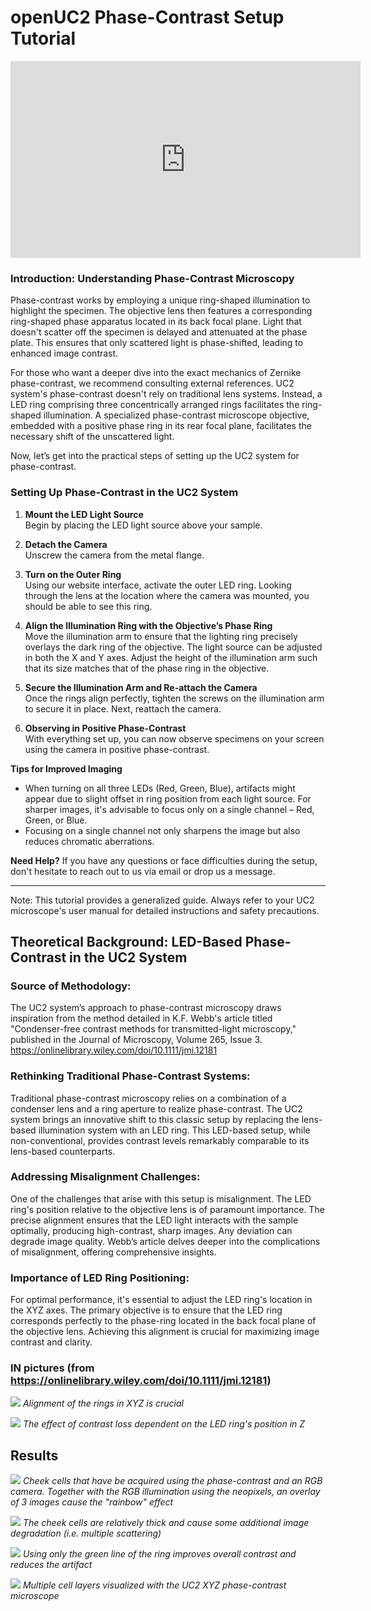 
# openUC2 Phase-Contrast Setup Tutorial

<iframe width="560" height="315" src="https://www.youtube.com/embed/XsAOPgMxt7Y" title="YouTube video player" frameborder="0" allow="accelerometer; autoplay; clipboard-write; encrypted-media; gyroscope; picture-in-picture; web-share" allowfullscreen></iframe>

### Introduction: Understanding Phase-Contrast Microscopy

Phase-contrast works by employing a unique ring-shaped illumination to highlight the specimen. The objective lens then features a corresponding ring-shaped phase apparatus located in its back focal plane. Light that doesn't scatter off the specimen is delayed and attenuated at the phase plate. This ensures that only scattered light is phase-shifted, leading to enhanced image contrast.

For those who want a deeper dive into the exact mechanics of Zernike phase-contrast, we recommend consulting external references. UC2 system's phase-contrast doesn't rely on traditional lens systems. Instead, a LED ring comprising three concentrically arranged rings facilitates the ring-shaped illumination. A specialized phase-contrast microscope objective, embedded with a positive phase ring in its rear focal plane, facilitates the necessary shift of the unscattered light.

Now, let’s get into the practical steps of setting up the UC2 system for phase-contrast.

### Setting Up Phase-Contrast in the UC2 System

1. **Mount the LED Light Source**  
Begin by placing the LED light source above your sample.

2. **Detach the Camera**  
Unscrew the camera from the metal flange.

3. **Turn on the Outer Ring**  
Using our website interface, activate the outer LED ring. Looking through the lens at the location where the camera was mounted, you should be able to see this ring.

4. **Align the Illumination Ring with the Objective’s Phase Ring**  
Move the illumination arm to ensure that the lighting ring precisely overlays the dark ring of the objective. The light source can be adjusted in both the X and Y axes. Adjust the height of the illumination arm such that its size matches that of the phase ring in the objective.

5. **Secure the Illumination Arm and Re-attach the Camera**  
Once the rings align perfectly, tighten the screws on the illumination arm to secure it in place. Next, reattach the camera.

6. **Observing in Positive Phase-Contrast**  
With everything set up, you can now observe specimens on your screen using the camera in positive phase-contrast.

**Tips for Improved Imaging**  
- When turning on all three LEDs (Red, Green, Blue), artifacts might appear due to slight offset in ring position from each light source. For sharper images, it's advisable to focus only on a single channel – Red, Green, or Blue.
- Focusing on a single channel not only sharpens the image but also reduces chromatic aberrations.

**Need Help?**
If you have any questions or face difficulties during the setup, don't hesitate to reach out to us via email or drop us a message.

---

Note: This tutorial provides a generalized guide. Always refer to your UC2 microscope's user manual for detailed instructions and safety precautions.


## Theoretical Background: LED-Based Phase-Contrast in the UC2 System

### Source of Methodology:
The UC2 system’s approach to phase-contrast microscopy draws inspiration from the method detailed in K.F. Webb's article titled "Condenser-free contrast methods for transmitted-light microscopy," published in the Journal of Microscopy, Volume 265, Issue 3. https://onlinelibrary.wiley.com/doi/10.1111/jmi.12181

### Rethinking Traditional Phase-Contrast Systems:
Traditional phase-contrast microscopy relies on a combination of a condenser lens and a ring aperture to realize phase-contrast. The UC2 system brings an innovative shift to this classic setup by replacing the lens-based illumination system with an LED ring. This LED-based setup, while non-conventional, provides contrast levels remarkably comparable to its lens-based counterparts.

### Addressing Misalignment Challenges:
One of the challenges that arise with this setup is misalignment. The LED ring's position relative to the objective lens is of paramount importance. The precise alignment ensures that the LED light interacts with the sample optimally, producing high-contrast, sharp images. Any deviation can degrade image quality. Webb’s article delves deeper into the complications of misalignment, offering comprehensive insights.

### Importance of LED Ring Positioning:
For optimal performance, it's essential to adjust the LED ring's location in the XYZ axes. The primary objective is to ensure that the LED ring corresponds perfectly to the phase-ring located in the back focal plane of the objective lens. Achieving this alignment is crucial for maximizing image contrast and clarity.

### IN pictures (from https://onlinelibrary.wiley.com/doi/10.1111/jmi.12181)


![](./IMAGES/phasecontrast/A-Optical-schema-for-conventional-Zernike-phase-contrast-microscopy-consisting-of_W640.jpg)
*Alignment of the rings in XYZ is crucial*

![](./IMAGES/phasecontrast/Geometric-matching-of-LED-ring-to-phase-ring-suffices-to-produce-phase-contrast-A_W640.jpg)
*The effect of contrast loss dependent on the LED ring's position in Z*

## Results

![](./IMAGES/phasecontrast/pc1.png)
*Cheek cells that have be acquired using the phase-contrast and an RGB camera. Together with the RGB illumination using the neopixels, an overlay of 3 images cause the "rainbow" effect*

![](./IMAGES/phasecontrast/pc2.png)
*The cheek cells are relatively thick and cause some additional image degradation (i.e. multiple scattering)*

![](./IMAGES/phasecontrast/pc3.png)
*Using only the green line of the ring improves overall contrast and reduces the artifact*

![](./IMAGES/phasecontrast/pc4.png)
*Multiple cell layers visualized with the UC2 XYZ phase-contrast microscope*
